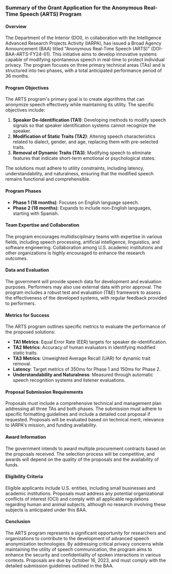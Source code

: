 ### Summary of the Grant Application for the Anonymous Real-Time Speech (ARTS) Program

#### Overview

The Department of the Interior (DOI), in collaboration with the Intelligence Advanced Research Projects Activity (IARPA), has issued a Broad Agency Announcement (BAA) titled "Anonymous Real-Time Speech (ARTS)" (DOI-BAA-ARTS-FY24-01). This initiative aims to develop innovative systems capable of modifying spontaneous speech in real-time to protect individual privacy. The program focuses on three primary technical areas (TAs) and is structured into two phases, with a total anticipated performance period of 36 months.

#### Program Objectives

The ARTS program's primary goal is to create algorithms that can anonymize speech effectively while maintaining its utility. The specific objectives include:

1. **Speaker De-Identification (TA1)**: Developing methods to modify speech signals so that speaker identification systems cannot recognize the speaker.
2. **Modification of Static Traits (TA2)**: Altering speech characteristics related to dialect, gender, and age, replacing them with pre-selected traits.
3. **Removal of Dynamic Traits (TA3)**: Modifying speech to eliminate features that indicate short-term emotional or psychological states.

The solutions must adhere to utility constraints, including latency, understandability, and naturalness, ensuring that the modified speech remains functional and comprehensible.

#### Program Phases

- **Phase 1 (18 months)**: Focuses on English language speech.
- **Phase 2 (18 months)**: Expands to include non-English languages, starting with Spanish.

#### Team Expertise and Collaboration

The program encourages multidisciplinary teams with expertise in various fields, including speech processing, artificial intelligence, linguistics, and software engineering. Collaboration among U.S. academic institutions and other organizations is highly encouraged to enhance the research outcomes.

#### Data and Evaluation

The government will provide speech data for development and evaluation purposes. Performers may also use external data with prior approval. The program includes a robust test and evaluation (T&E) framework to assess the effectiveness of the developed systems, with regular feedback provided to performers.

#### Metrics for Success

The ARTS program outlines specific metrics to evaluate the performance of the proposed solutions:

- **TA1 Metrics**: Equal Error Rate (EER) targets for speaker de-identification.
- **TA2 Metrics**: Accuracy of human evaluators in identifying modified static traits.
- **TA3 Metrics**: Unweighted Average Recall (UAR) for dynamic trait removal.
- **Latency**: Target metrics of 350ms for Phase 1 and 150ms for Phase 2.
- **Understandability and Naturalness**: Measured through automatic speech recognition systems and listener evaluations.

#### Proposal Submission Requirements

Proposals must include a comprehensive technical and management plan addressing all three TAs and both phases. The submission must adhere to specific formatting guidelines and include a detailed cost proposal if requested. Proposals will be evaluated based on technical merit, relevance to IARPA's mission, and funding availability.

#### Award Information

The government intends to award multiple procurement contracts based on the proposals received. The selection process will be competitive, and awards will depend on the quality of the proposals and the availability of funds.

#### Eligibility Criteria

Eligible applicants include U.S. entities, including small businesses and academic institutions. Proposals must address any potential organizational conflicts of interest (OCI) and comply with all applicable regulations regarding human and animal subjects, although no research involving these subjects is anticipated under this BAA.

#### Conclusion

The ARTS program represents a significant opportunity for researchers and organizations to contribute to the development of advanced speech anonymization technologies. By addressing critical privacy concerns while maintaining the utility of speech communication, the program aims to enhance the security and confidentiality of spoken interactions in various contexts. Proposals are due by October 16, 2023, and must comply with the detailed submission guidelines outlined in the BAA.